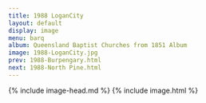 ```yaml
---
title: 1988 LoganCity
layout: default
display: image
menu: barq
album: Queensland Baptist Churches from 1851 Album
image: 1988-LoganCity.jpg
prev: 1988-Burpengary.html
next: 1988-North Pine.html
---
```

{% include image-head.md %}
{% include image.html %}